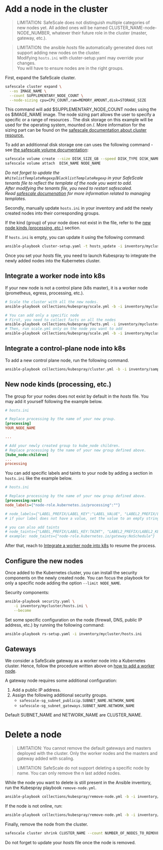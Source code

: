 # Add a node in the cluster

> LIMITATION: SafeScale does not distinguish multiple categories of new nodes yet. All added ones will be named  CLUSTER_NAME-node-NODE_NUMBER, whatever their future role in the cluster (master, gateway, etc.).

> LIMITATION: the ansible *hosts* file automatically generated does not support adding new nodes on the cluster.  
> Modifying ```hosts.ini``` with cluster-setup.yaml may override your changes.  
> You will have to ensure nodes are in the right groups.

First, expand the SafeScale cluster.

```Bash
safescale cluster expand \
  --os IMAGE_NAME \
  --count SUPPLEMENTARY_NODE_COUNT \
  --node-sizing cpu=CPU_COUNT,ram=MEMORY_AMOUNT,disk=STORAGE_SIZE
```

This command will add $SUPPLEMENTARY_NODE_COUNT nodes using the os $IMAGE_NAME image. The node sizing part allows the user to specify a specific or a range of resources . The disk storage on this example will be used for the operating system, mounted on /.
More information for the sizing part can be found on the [safescale documentation about cluster resource.](https://github.com/CS-SI/SafeScale/blob/master/doc/USAGE.md#cluster)

To add an additionnal disk storage one can uses the following command - see [the safescale volume documentation](https://github.com/CS-SI/SafeScale/blob/master/doc/USAGE.md#volume):

```Bash
safescale volume create --size DISK_SIZE_GB --speed DISK_TYPE DISK_NAME
safescale volume attach  DISK_NAME NODE_NAME
```

*Do not forget to update the `WhitelistTemplateRegexp`/`BlacklistTemplateRegexp` in your SafeScale tenants file to reflect the template of the node you want to add.  
After modifying the _tenants_ file, you need to restart safescaled.  
Read [safescale documenation](https://github.com/CS-SI/SafeScale/blob/d8b98cb28c29cbbd87162b33e3a84f159a6707d9/doc/SCANNER.md#safescale-scanner) for more information related to managing templates.*

Secondly, manually update `hosts.ini` in your inventory and add the newly created nodes into their corresponding groups.

If the kind (group) of your node does not exist in the file, refer to the [new node kinds (processing, etc.)](#new_kinds) section.

If `hosts.ini`  is empty, you can update it using the following command:

```Bash
ansible-playbook cluster-setup.yaml -t hosts_update -i inventory/mycluster/hosts.ini
```

Once you set your *hosts* file, you need to launch Kubespray to integrate the newly added nodes into the Kubernetes cluster.

## <a name="worker_nodes"></a>Integrate a worker node into k8s

If your new node is not a control plane (k8s master), it is a worker node (prometheus, egress, processing, etc.).

```Bash
# Scale the cluster with all the new nodes.
ansible-playbook collections/kubespray/scale.yml -b -i inventory/mycluster/hosts.ini 

# You can add only a specific node
# First, you need to collect facts on all the nodes
ansible-playbook collections/kubespray/facts.yml -i inventory/mycluster/hosts.ini
# Then, run scale.yml only on the node you want to add
ansible-playbook collections/kubespray/scale.yml -b -i inventory/mycluster/hosts.ini --limit NODE_NAME
```

## Integrate a control-plane node into k8s

To add a new control plane node, run the following command.

```Bash
ansible-playbook collections/kubespray/cluster.yml -b -i inventory/sample/hosts.ini
```

## <a name="new_kinds"></a>New node kinds (processing, etc.)

The group for your nodes does not exist by default in the *hosts* file. You may add it yourself following the example below.

```ini
# hosts.ini

# Replace processing by the name of your new group.
[processing]
YOUR_NODE_NAME

...

# Add your newly created group to kube_node children.
# Replace processing by the name of your new group defined above.
[kube_node:children]
...
processing

```

You can add specific labels and taints to your node by adding a section in `hosts.ini` like the example below.

```ini
# hosts.ini

# Replace processing by the name of your new group defined above.
[processing:vars]
node_labels={"node-role.kubernetes.io/processing":""}

# node_labels={"LABEL_PREFIX/LABEL_KEY":"LABEL_VALUE", "LABEL2_PREFIX/LABEL2_KEY":"LABEL2_VALUE" , ...}
# if your label does not have a value, set the value to an empty string

# you can also add taints
# node_taints={"LABEL_PREFIX/LABEL_KEY:TAINT", "LABEL2_PREFIX/LABEL2_KEY:TAINT", ...}
# example: node_taints={"node-role.kubernetes.io/gateway:NoSchedule"}
```

After that, reach to [Integrate a worker node into k8s](#worker_nodes) to resume the process.

## Configure the new nodes

Once added to the Kubernetes cluster, you can install the security components on the newly created node.
You can focus the playbook for only a specific node adding the option `--limit NODE_NAME`.

Security components:

```Bash
ansible-playbook security.yaml \
    -i inventory/mycluster/hosts.ini \
    --become
```

Set some specific configuration on the node (firewall, DNS, public IP address, etc.) by running the following command:

```Bash
ansible-playbook rs-setup.yaml -i inventory/mycluster/hosts.ini
```

## Gateways

We consider a SafeScale gateway as a worker node into a Kubernetes cluster. Hence, follow the procedure written above on [how to add a worker node](#worker_nodes).

A gateway node requires some additional configuration:

1. Add a public IP address.
2. Assign the following additional security groups.
    - `safescale-sg_subnet_publicip.SUBNET_NAME.NETWORK_NAME`
    - `safescale-sg_subnet_gateways.SUBNET_NAME.NETWORK_NAME`

Default SUBNET_NAME and NETWORK_NAME are CLUSTER_NAME.

# Delete a node

> LIMITATION: You cannot remove the default gateways and masters deployed with the cluster. Only the worker nodes and the masters and gateway added with scaling.

> LIMITATION: SafeScale do not support deleting a specific node by name. You can only remove the n last added nodes.


While the node you want to delete is still present in the Ansible inventory, run the Kubespray playbook `remove-node.yml`.

```Bash
ansible-playbook collections/kubespray/remove-node.yml -b -i inventory/mycluster/hosts.ini -e node=NODE_NAME
```

If the node is not online, run:

```Bash
ansible-playbook collections/kubespray/remove-node.yml -b -i inventory/mycluster/hosts.ini -e reset_nodes=false -e allow_ungraceful_removal=true
``` 

Finally, remove the node from the cluster.

```Bash
safescale cluster shrink CLUSTER_NAME --count NUMBER_OF_NODES_TO_REMOVE
```

Do not forget to update your *hosts* file once the node is removed.
